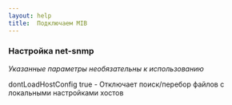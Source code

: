 ```yaml
---
layout: help
title:  Подключаем MIB
---
```


### Настройка net-snmp
*Указанные параметры необязательны к использованию*

dontLoadHostConfig true - Отключает поиск/перебор файлов с локальными настройками хостов 
